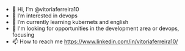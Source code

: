 - 👋 Hi, I’m @vitoriaferreira10
- 👀 I’m interested in devops
- 🌱 I’m currently learning kubernets and english
- 💞️ I'm looking for opportunities in the development area or devops, focusing
- 📫 How to reach me https://www.linkedin.com/in/vitoriaferreira10/

<!---
vitoriaferreira10/vitoriaferreira10 is a ✨ special ✨ repository because its `README.md` (this file) appears on your GitHub profile.
You can click the Preview link to take a look at your changes.
--->
